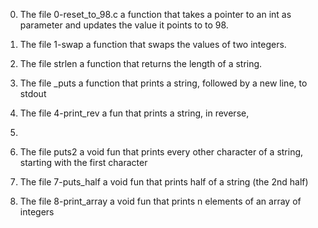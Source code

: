 0. The file 0-reset_to_98.c a function that takes a pointer to an int as parameter and updates the value it points to to 98.

1. The file 1-swap a function that swaps the values of two integers.

2. The file strlen a function that returns the length of a string.

3. The file _puts a function that prints a string, followed by a new line, to stdout

4. The file 4-print_rev a fun that prints a string, in reverse,

5.

6. The file puts2 a void fun  that prints every other character of a string, starting with the first character

7. The file 7-puts_half a void fun that prints half of a string (the 2nd half)

8. The file 8-print_array a void fun that prints n elements of an array of integers
